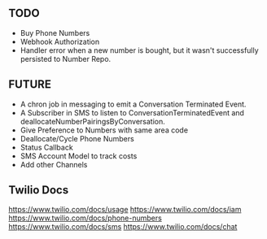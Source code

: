 ## TODO

- Buy Phone Numbers
- Webhook Authorization
- Handler error when a new number is bought, but it wasn't successfully persisted to Number Repo.

## FUTURE

- A chron job in messaging to emit a Conversation Terminated Event.
- A Subscriber in SMS to listen to ConversationTerminatedEvent and deallocateNumberPairingsByConversation.
- Give Preference to Numbers with same area code
- Deallocate/Cycle Phone Numbers
- Status Callback
- SMS Account Model to track costs
- Add other Channels

## Twilio Docs

https://www.twilio.com/docs/usage
https://www.twilio.com/docs/iam
https://www.twilio.com/docs/phone-numbers
https://www.twilio.com/docs/sms
https://www.twilio.com/docs/chat
